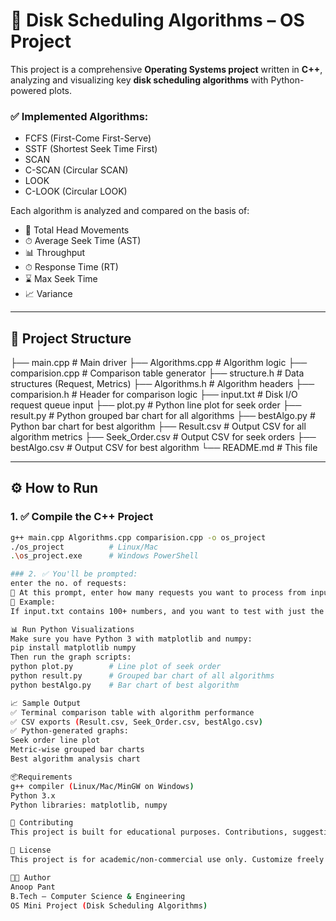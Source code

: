 # 🚀 Disk Scheduling Algorithms – OS Project

This project is a comprehensive **Operating Systems project** written in **C++**, analyzing and visualizing key **disk scheduling algorithms** with Python-powered plots.

### ✅ Implemented Algorithms:
- FCFS (First-Come First-Serve)
- SSTF (Shortest Seek Time First)
- SCAN
- C-SCAN (Circular SCAN)
- LOOK
- C-LOOK (Circular LOOK)

Each algorithm is analyzed and compared on the basis of:
- 🔁 Total Head Movements
- ⏱ Average Seek Time (AST)
- 📊 Throughput
- ⏱ Response Time (RT)
- ⌛ Max Seek Time
- 📈 Variance

---

## 📁 Project Structure
├── main.cpp # Main driver
├── Algorithms.cpp # Algorithm logic
├── comparision.cpp # Comparison table generator
├── structure.h # Data structures (Request, Metrics)
├── Algorithms.h # Algorithm headers
├── comparision.h # Header for comparison logic
├── input.txt # Disk I/O request queue input
├── plot.py # Python line plot for seek order
├── result.py # Python grouped bar chart for all algorithms
├── bestAlgo.py # Python bar chart for best algorithm
├── Result.csv # Output CSV for all algorithm metrics
├── Seek_Order.csv # Output CSV for seek orders
├── bestAlgo.csv # Output CSV for best algorithm
└── README.md # This file

---

## ⚙️ How to Run

### 1. ✅ Compile the C++ Project
```bash
g++ main.cpp Algorithms.cpp comparision.cpp -o os_project
./os_project          # Linux/Mac
.\os_project.exe      # Windows PowerShell

### 2. ✅ You'll be prompted:
enter the no. of requests:
📌 At this prompt, enter how many requests you want to process from input.txt.
📝 Example:
If input.txt contains 100+ numbers, and you want to test with just the first 8, type:8

📊 Run Python Visualizations
Make sure you have Python 3 with matplotlib and numpy:
pip install matplotlib numpy
Then run the graph scripts:
python plot.py        # Line plot of seek order
python result.py      # Grouped bar chart of all algorithms
python bestAlgo.py    # Bar chart of best algorithm

📈 Sample Output
✅ Terminal comparison table with algorithm performance
✅ CSV exports (Result.csv, Seek_Order.csv, bestAlgo.csv)
✅ Python-generated graphs:
Seek order line plot
Metric-wise grouped bar charts
Best algorithm analysis chart

📦Requirements
g++ compiler (Linux/Mac/MinGW on Windows)
Python 3.x
Python libraries: matplotlib, numpy

🤝 Contributing
This project is built for educational purposes. Contributions, suggestions, or improvements are welcome!

📝 License
This project is for academic/non-commercial use only. Customize freely for your university or personal learning use.

👨‍💻 Author
Anoop Pant
B.Tech – Computer Science & Engineering
OS Mini Project (Disk Scheduling Algorithms)
